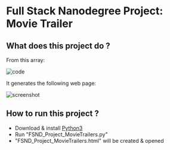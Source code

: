 # Full Stack Nanodegree Project: Movie Trailer

## What does this project do ?

From this array:

![code](https://github.com/hossam-magdy/fsnd-projects/raw/master/1.MovieTrailer/Python3/example_Code.png "Just array of movie titles and [optional] year")

It generates the following web page:

![screenshot](https://github.com/hossam-magdy/fsnd-projects/raw/master/1.MovieTrailer/Python3/example_FSND_Project_MovieTrailers.jpg "Screenshot of the generated web page")


## How to run this project ?
- Download & install [Python3](https://www.python.org/downloads/)
- Run "FSND_Project_MovieTrailers.py"
- "FSND_Project_MovieTrailers.html" will be created & opened
